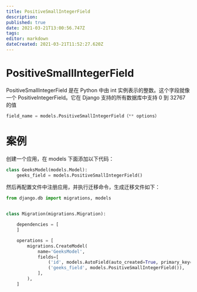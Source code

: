 ```yaml
---
title: PositiveSmallIntegerField
description: 
published: true
date: 2021-03-21T13:00:56.747Z
tags: 
editor: markdown
dateCreated: 2021-03-21T11:52:27.620Z
---
```


# PositiveSmallIntegerField

PositiveSmallIntegerField 是在 Python 中由 int 实例表示的整数。这个字段就像一个 PositiveIntegerField。它在 Django 支持的所有数据库中支持 0 到 32767 的值

```python
field_name = models.PositiveSmallIntegerField（** options）
```

# 案例

创建一个应用，在 models 下面添加以下代码：

```python
class GeeksModel(models.Model):
    geeks_field = models.PositiveSmallIntegerField()
```

然后再配置文件中注册应用，并执行迁移命令，生成迁移文件如下：

```python
from django.db import migrations, models


class Migration(migrations.Migration):

    dependencies = [
    ]

    operations = [
        migrations.CreateModel(
            name='GeeksModel',
            fields=[
                ('id', models.AutoField(auto_created=True, primary_key=True, serialize=False, verbose_name='ID')),
                ('geeks_field', models.PositiveSmallIntegerField()),
            ],
        ),
    ]
```
